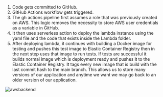 1. Code gets committed to GitHub.
2. GitHub Actions workflow gets triggered.
3. The gh actions pipeline first assumes a role that was previously created on AWS. This logic removes the necessity to store AWS user credentials as a variable in GitHub.
4. It then uses serverless action to deploy the lambda instance using the yaml file and the code that exists inside the Lambda folder.
5. After deploying lambda, it continues with building a Docker image for testing and pushes this test image to Elastic Container Registry then in the next step uses that image to run tests. If tests are successful it builds normal image which is deployment ready and pushes it to the Elastic Container Registry. It tags every new image that is build with the last commit hash to the main branch. This allows us to store many versions of our application and anytime we want we may go back to an older version of our application.


![awsbackend](https://github.com/efesefe/aws-backend-application/assets/62351075/52f5ba16-fdfd-4b57-9132-d20a2b68ed16)
